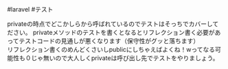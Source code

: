 #laravel #テスト

privateの時点でどこかしらから呼ばれているのでテストはそっちでカバーしてださい。
privateメソッドのテストを書くとなるとリフレクション書く必要があってテストコードの見通しが悪くなります（保守性がグッと落ちます）  
リフレクション書くのめんどくさいしpublicにしちゃえばよくね！wってなる可能性も０じゃ無いので大人しくprivateは呼び出し先でテストをやりましょう。